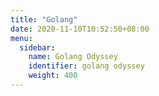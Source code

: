 ```yaml
---
title: "Golang"
date: 2020-11-10T10:52:50+08:00
menu:
  sidebar:
    name: Golang Odyssey
    identifier: golang odyssey
    weight: 400
---
```


